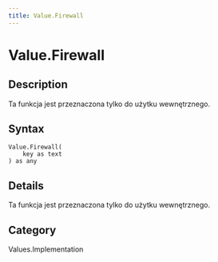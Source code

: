 ```yaml
---
title: Value.Firewall
---
```


# Value.Firewall


## Description

Ta funkcja jest przeznaczona tylko do użytku wewnętrznego.


## Syntax

```powerquery
Value.Firewall(
    key as text
) as any
```


## Details

Ta funkcja jest przeznaczona tylko do użytku wewnętrznego.



## Category
Values.Implementation
